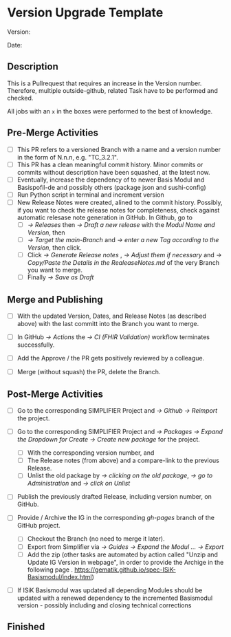 # Version Upgrade Template
<!--- parameters of your upgrade -->

Version:

Date:

## Description
<!--- CAVEAT: You to be an admin to perform all the necessary jobs. -->
This is a Pullrequest that requires an increase in the Version number. Therefore, multiple outside-github, related Task have to be performed and checked.

All jobs with an `x` in the boxes were performed to the best of knowledge.

## Pre-Merge Activities
<!--- Lets check everything before we continue. -->
- [ ] This PR refers to a versioned Branch with a name and a version number in the form of N.n.n, e.g. "TC_3.2.1".
- [ ] This PR has a clean meaningful commit history. Minor commits or commits without description have been squashed, at the latest now.
- [ ] Eventually, increase the dependency of to newer Basis Modul and Basispofil-de and possibly others (package json and sushi-config)
- [ ] Run Python script in terminal and increment version
- [ ] New Release Notes were created, alined to the commit history. Possibly, if you want to check the release notes for completeness, check against automatic relesase note generation in GitHub. In Github, go to 
  - [ ] _-> Releases_ then _-> Draft a new release_ with the _Modul Name and Version_, then
  - [ ] _-> Target the main-Branch_ and _-> enter a new Tag according to the Version_, then click.
  - [ ] Click _-> Generate Release notes_ , _-> Adjust them if necessary_ and _-> Copy/Paste the Details in the RealeaseNotes.md_ of the very Branch you want to merge.
  - [ ] Finally _-> Save as Draft_

## Merge and Publishing
<!--- Now lets do the merge. -->
<!--- Include details of your testing environment, especially -->
- [ ] With the updated Version, Dates, and Release Notes (as described above) with the last committ into the Branch you want to merge.
- [ ] In GitHub _-> Actions_ the _-> CI (FHIR Validation)_ workflow terminates successfully.
- [ ] Add the Approve / the PR gets positively reviewed by a colleague.
- [ ] Merge (without squash) the PR, delete the Branch.


## Post-Merge Activities
<!--- Do some update, refresh and cleanup of related resources. -->

- [ ] Go to the corresponding SIMPLIFIER Project and _-> Github -> Reimport_ the project.
- [ ] Go to the corresponding SIMPLIFIER Project and _-> Packages -> Expand the Dropdown for Create -> Create new package_ for the project.
  - [ ] With the corresponding version number, and
  - [ ] The Release notes (from above) and a compare-link to the previous Release.
  - [ ] Unlist the old package by _-> clicking on the old package_, _-> go to Administration_ and _-> click on Unlist_
- [ ] Publish the previously drafted Release, including version number, on GitHub.
- [ ] Provide / Archive the IG in the corresponding _gh-pages_ branch of the GitHub project.
  - [ ] Checkout the Branch (no need to merge it later). 
  - [ ] Export from Simplifier via _-> Guides -> Expand the Modul ... -> Export_
  - [ ] Add the zip (other tasks are automated by action called "Unzip and Update IG Version in webpage", in order to provide the Archige in the following page . https://gematik.github.io/spec-ISiK-Basismodul/index.html)
- [ ] If ISiK Basismodul was updated all depending Modules should be updated  with a renewed dependency to the incremented Basismodul version - possibly including and closing technical corrections


## Finished
